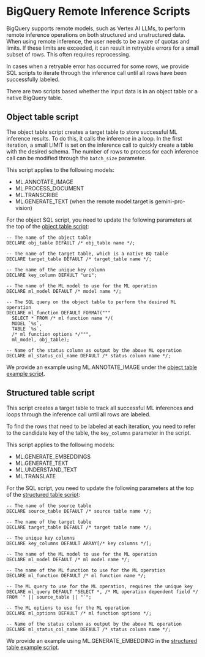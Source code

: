 # BigQuery Remote Inference Scripts

BigQuery supports remote models, such as Vertex AI LLMs, to perform remote inference operations on both structured and unstructured data. When using remote inference, the user needs to be aware of quotas and limits. If these limits are exceeded, it can result in retryable errors for a small subset of rows. This often requires reprocessing.

In cases when a retryable error has occurred for some rows, we provide SQL scripts to iterate through the inference call until all rows have been successfully labeled.

There are two scripts based whether the input data is in an object table or a native BigQuery table.

## Object table script
The object table script creates a target table to store successful ML inference results. To do this, it calls the inference in a loop. In the first iteration, a small LIMIT is set on the inference call to quickly create a table with the desired schema. The number of rows to process for each inference call can be modified through the `batch_size` parameter.

This script applies to the following models:
- ML.ANNOTATE_IMAGE
- ML.PROCESS_DOCUMENT
- ML.TRANSCRIBE
- ML.GENERATE_TEXT (when the remote model target is gemini-pro-vision)

For the object SQL script, you need to update the following parameters at the top of the [object table script](object_table_inference_loop_generic.sql):

```
-- The name of the object table
DECLARE obj_table DEFAULT /* obj_table name */;

-- The name of the target table, which is a native BQ table
DECLARE target_table DEFAULT /* target_table name */;

-- The name of the unique key column
DECLARE key_column DEFAULT "uri";

-- The name of the ML model to use for the ML operation
DECLARE ml_model DEFAULT /* model name */;

-- The SQL query on the object table to perform the desired ML operation
DECLARE ml_function DEFAULT FORMAT("""
  SELECT * FROM /* ml function name */(
  MODEL `%s`,
  TABLE `%s`,
  /* ml function options */""",
  ml_model, obj_table);

-- Name of the status column as output by the above ML operation
DECLARE ml_status_col_name DEFAULT /* status column name */;
```

We provide an example using ML.ANNOTATE_IMAGE under the [object table example script](object_table_script_inference_loop_example.sql).

## Structured table script

This script creates a target table to track all successful ML inferences and loops through the inference call until all rows are labeled.

To find the rows that need to be labeled at each iteration, you need to refer to the candidate key of the table, the `key_columns` parameter in the script.

This script applies to the following models:
- ML.GENERATE_EMBEDDINGS
- ML.GENERATE_TEXT
- ML.UNDERSTAND_TEXT
- ML.TRANSLATE

For the SQL script, you need to update the following parameters at the top of the [structured table script](structured_table_inference_loop_generic.sql):

```
-- The name of the source table
DECLARE source_table DEFAULT /* source table name */;

-- The name of the target table
DECLARE target_table DEFAULT /* target table name */;

-- The unique key columns
DECLARE key_columns DEFAULT ARRAY[/* key columns */];

-- The name of the ML model to use for the ML operation
DECLARE ml_model DEFAULT /* ml model name */;

-- The name of the ML function to use for the ML operation
DECLARE ml_function DEFAULT /* ml function name */;

-- The ML query to use for the ML operation, requires the unique key
DECLARE ml_query DEFAULT "SELECT *, /* ML operation dependent field */ FROM `" || source_table || "`";

-- The ML options to use for the ML operation
DECLARE ml_options DEFAULT /* ml function options */;

-- Name of the status column as output by the above ML operation
DECLARE ml_status_col_name DEFAULT /* status column name */;
```

We provide an example using ML.GENERATE_EMBEDDING in the [structured table example script]( structured_table_script_inference_loop_example.sql).